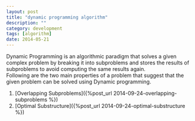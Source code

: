 ```yaml
---
layout: post
title: "dynamic programming algorithm"
description: ""
category: development
tags: [algorithm]
date: 2014-05-21
---
```


Dynamic Programming is an algorithmic paradigm that solves a given complex problem by breaking it into subproblems and stores the results of subproblems to avoid computing the same results again.  
Following are the two main properties of a problem that suggest that the given problem can be solved using Dynamic programming.

1. [Overlapping Subproblems]({%post_url 2014-09-24-overlapping-subproblems %})
2. [Optimal Substructure]({%post_url 2014-09-24-optimal-substructure %}) 
